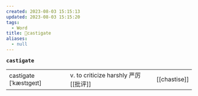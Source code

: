 ```yaml
---
created: 2023-08-03 15:15:13
updated: 2023-08-03 15:15:20
tags:
  - Word
title: 📖castigate
aliases:
  - null
---
```


<pre><strong>castigate</strong></pre>
|   |   |   |
|---|---|---|
|castigate [ˈkæstɪgeɪt]|v. to criticize harshly 严厉[[批评]]|[[chastise]]|